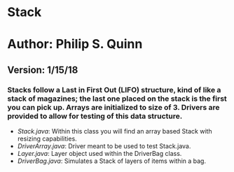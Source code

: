 # Stack
# Author: Philip S. Quinn
## Version: 1/15/18
### Stacks follow a Last in First Out (LIFO) structure, kind of like a stack of magazines; the last one placed on the stack is the first you can pick up. Arrays are initialized to size of 3. Drivers are provided to allow for testing of this data structure.
- *Stack.java*: Within this class you will find an array based Stack with resizing capabilities.
- *DriverArray.java*: Driver meant to be used to test Stack.java.
- *Layer.java*: Layer object used within the DriverBag class.
- *DriverBag.java*: Simulates a Stack of layers of items within a bag.
